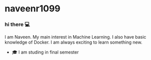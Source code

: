 # naveenr1099
### hi there :computer:
I am Naveen. My main interest in Machine Learning. I also have basic knowledge of Docker. I am always exciting to learn something new.

* :mortar_board: I am studing in final semester 
